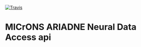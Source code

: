 [![Travis](https://travis-ci.org/microns-ariadne/ariadne-nda.svg?branch=master)](https://travis-ci.org/microns-ariadne/ariadne-nda)

# MICrONS ARIADNE Neural Data Access api
